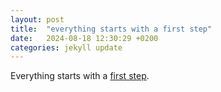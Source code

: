 ```yaml
---
layout: post
title:  "everything starts with a first step"
date:   2024-08-18 12:30:29 +0200
categories: jekyll update
---
```

Everything starts with a [first step](https://www.linkedin.com/posts/fairdevices_everything-starts-with-a-first-step-activity-7230287179174825985-5n1A).
